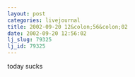 ```yaml
---
layout: post
categories: livejournal
title: 2002-09-20 12&colon;56&colon;02
date: 2002-09-20 12:56:02
lj_slug: 79325
lj_id: 79325
---
```

today sucks
